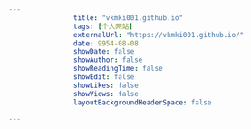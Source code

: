 ---
                title: "vkmki001.github.io"
                tags: [个人网站]
                externalUrl: "https://vkmki001.github.io/"
                date: 9954-08-08
                showDate: false
                showAuthor: false
                showReadingTime: false
                showEdit: false
                showLikes: false
                showViews: false
                layoutBackgroundHeaderSpace: false
                ---

